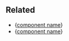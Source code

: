 ## Related

<!-- only include the 2 most similar/related components -->
- {[component name](#)}
- {[component name](#)}